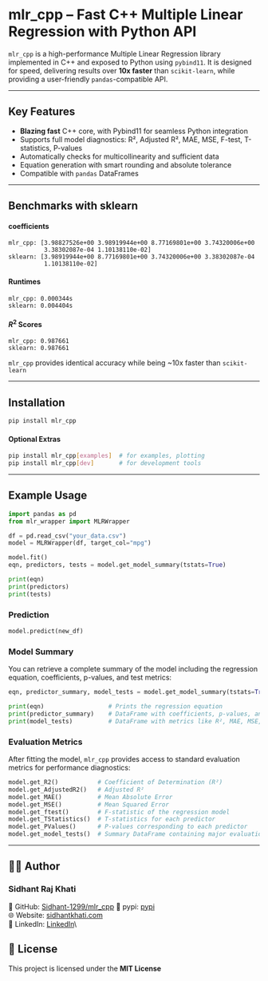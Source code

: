 # mlr_cpp – Fast C++ Multiple Linear Regression with Python API

`mlr_cpp` is a high-performance Multiple Linear Regression library implemented in C++ and exposed to Python using `pybind11`. It is designed for speed, delivering results over **10x faster** than `scikit-learn`, while providing a user-friendly `pandas`-compatible API.

---

## Key Features

- **Blazing fast** C++ core, with Pybind11 for seamless Python integration  
- Supports full model diagnostics: R², Adjusted R², MAE, MSE, F-test, T-statistics, P-values  
- Automatically checks for multicollinearity and sufficient data  
- Equation generation with smart rounding and absolute tolerance  
- Compatible with `pandas` DataFrames  

---

## Benchmarks with sklearn

#### coefficients
```
mlr_cpp: [3.98827526e+00 3.98919944e+00 8.77169801e+00 3.74320006e+00
          3.38302087e-04 1.10138110e-02]
sklearn: [3.98919944e+00 8.77169801e+00 3.74320006e+00 3.38302087e-04
          1.10138110e-02]
```

#### Runtimes

```
mlr_cpp: 0.000344s
sklearn: 0.004404s
```

#### $R^2$ Scores

```
mlr_cpp: 0.987661
sklearn: 0.987661
```

`mlr_cpp` provides identical accuracy while being ~10x faster than `scikit-learn`

---

##  Installation

```bash
pip install mlr_cpp
```

#### Optional Extras
```bash
pip install mlr_cpp[examples]  # for examples, plotting
pip install mlr_cpp[dev]       # for development tools
```

---

## Example Usage

```python
import pandas as pd
from mlr_wrapper import MLRWrapper

df = pd.read_csv("your_data.csv")
model = MLRWrapper(df, target_col="mpg")

model.fit()
eqn, predictors, tests = model.get_model_summary(tstats=True)

print(eqn)
print(predictors)
print(tests)
```

### Prediction
```python
model.predict(new_df)
```

### Model Summary

You can retrieve a complete summary of the model including the regression equation, coefficients, p-values, and test metrics:

```python
eqn, predictor_summary, model_tests = model.get_model_summary(tstats=True)

print(eqn)                  # Prints the regression equation
print(predictor_summary)    # DataFrame with coefficients, p-values, and t-statistics
print(model_tests)          # DataFrame with metrics like R², MAE, MSE, etc.
```

### Evaluation Metrics

After fitting the model, `mlr_cpp` provides access to standard evaluation metrics for performance diagnostics:

```python
model.get_R2()           # Coefficient of Determination (R²)
model.get_AdjustedR2()   # Adjusted R²
model.get_MAE()          # Mean Absolute Error
model.get_MSE()          # Mean Squared Error
model.get_ftest()        # F-statistic of the regression model
model.get_TStatistics()  # T-statistics for each predictor
model.get_PValues()      # P-values corresponding to each predictor
model.get_model_tests()  # Summary DataFrame containing major evaluation metrics
```
---

## 👨‍💻 Author

### Sidhant Raj Khati

🔗 GitHub: [Sidhant-1299/mlr_cpp](https://github.com/Sidhant-1299/mlr_cpp)
🔗 pypi: [pypi](https://pypi.org/project/mlr-cpp/)\
🌐︎ Website: [sidhantkhati.com](https://sidhantkhati.com)\
💼 LinkedIn: [LinkedIn](https://www.linkedin.com/in/sidhant-raj-khati-728086245/)\


## 📄 License

This project is licensed under the **MIT License**

